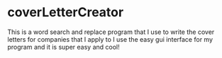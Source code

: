 # coverLetterCreator
This is a word search and replace program that I use to write the cover letters for companies that I apply to
I use the easy gui interface for my program and it is super easy and cool!
